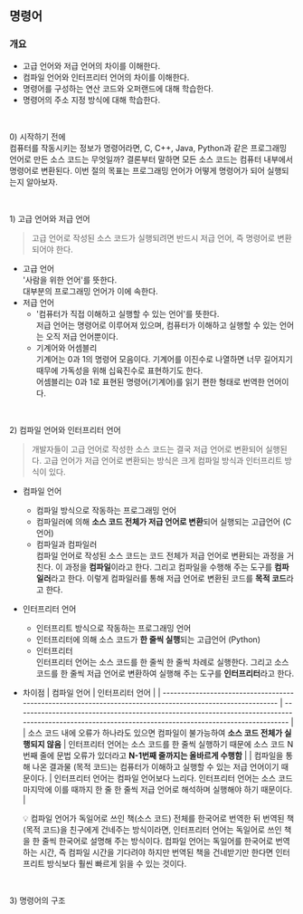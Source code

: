 ## 명령어

### 개요

- 고급 언어와 저급 언어의 차이를 이해한다.
- 컴파일 언어와 인터프리터 언어의 차이를 이해한다.
- 명령어를 구성하는 연산 코드와 오퍼랜드에 대해 학습한다.
- 명령어의 주소 지정 방식에 대해 학습한다.

<br>

0\) 시작하기 전에  
컴퓨터를 작동시키는 정보가 명령어라면, C, C++, Java, Python과 같은 프로그래밍 언어로 만든 소스 코드는 무엇일까? 결론부터 말하면 모든 소스 코드는 컴퓨터 내부에서 명령어로 변환된다. 이번 절의 목표는 프로그래밍 언어가 어떻게 명령어가 되어 실행되는지 알아보자.

<br>

1\) 고급 언어와 저급 언어

> 고급 언어로 작성된 소스 코드가 실행되려면 반드시 저급 언어, 즉 명령어로 변환되어야 한다.

- 고급 언어  
  '사람을 위한 언어'를 뜻한다.  
  대부분의 프로그래밍 언어가 이에 속한다.
- 저급 언어
  - '컴퓨터가 직접 이해하고 실행할 수 있는 언어'를 뜻한다.  
    저급 언어는 명령어로 이루어져 있으며, 컴퓨터가 이해하고 실행할 수 있는 언어는 오직 저급 언어뿐이다.
  - 기계어와 어셈블리  
    기계어는 0과 1의 명령어 모음이다. 기계어를 이진수로 나열하면 너무 길어지기 때무에 가독성을 위해 십육진수로 표현하기도 한다.  
    어셈블리는 0과 1로 표현된 명령어(기계어)를 읽기 편한 형태로 번역한 언어이다.

<br>

2\) 컴파일 언어와 인터프리터 언어

> 개발자들이 고급 언어로 작성한 소스 코드는 결국 저급 언어로 변환되어 실행된다. 고급 언어가 저급 언어로 변환되는 방식은 크게 컴파일 방식과 인터프리트 방식이 있다.

- 컴파일 언어

  - 컴파일 방식으로 작동하는 프로그래밍 언어
  - 컴파일러에 의해 **소스 코드 전체가 저급 언어로 변환**되어 실행되는 고급언어 (C 언어)
  - 컴파일과 컴파일러  
    컴파일 언어로 작성된 소스 코드는 코드 전체가 저급 언어로 변환되는 과정을 거친다. 이 과정을 **컴파일**이라고 한다. 그리고 컴파일을 수행해 주는 도구를 **컴파일러**라고 한다. 이렇게 컴파일러를 통해 저급 언어로 변환된 코드를 **목적 코드**라고 한다.

- 인터프리터 언어

  - 인터프리트 방식으로 작동하는 프로그래밍 언어
  - 인터프리터에 의해 소스 코드가 **한 줄씩 실행**되는 고급언어 (Python)
  - 인터프리터  
    인터프리터 언어는 소스 코드를 한 줄씩 한 줄씩 차례로 실행한다. 그리고 소스 코드를 한 줄씩 저급 언어로 변환하여 실행해 주는 도구를 **인터프리터**라고 한다.

- 차이점
  | 컴파일 언어 | 인터프리터 언어 |
  | ---------------------------------------------------------------------------------------------------------- | ----------------------------------------------------------------------------------------------------------------------------------------------------- |
  | 소스 코드 내에 오류가 하나라도 있으면 컴파일이 불가능하여 **소스 코드 전체가 실행되지 않음** | 인터프리터 언어는 소스 코드를 한 줄씩 실행하기 때문에 소스 코드 N번째 줄에 문법 오류가 있더라고 **N-1번째 줄까지는 올바르게 수행함** |
  | 컴파일을 통해 나온 결과물 (목적 코드)는 컴퓨터가 이해하고 실행할 수 있는 저급 언어이기 때문이다. | 인터프리터 언어는 컴파일 언어보다 느리다. 인터프리터 언어는 소스 코드 마지막에 이를 때까지 한 줄 한 줄씩 저급 언어로 해석하며 실행해야 하기 때문이다. |

  💡 컴파일 언어가 독일어로 쓰인 책(소스 코드) 전체를 한국어로 번역한 뒤 번역된 책(목적 코드)을 친구에게 건네주는 방식이라면, 인터프리터 언어는 독일어로 쓰인 책을 한 줄씩 한국어로 설명해 주는 방식이다. 컴파일 언어는 독일어를 한국어로 번역하는 시간, 즉 컴파일 시간을 기다려야 하지만 번역된 책을 건네받기만 한다면 인터프리트 방식보다 훨씬 빠르게 읽을 수 있는 것이다.

<br>

3\) 명령어의 구조
